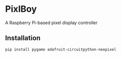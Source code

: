# PixlBoy

A Raspberry Pi-based pixel display controller

## Installation

```shell
pip install pygame adafruit-circuitpython-neopixel 
```